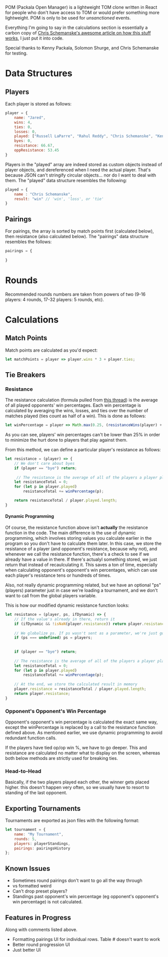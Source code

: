 POM (Packala Open Manager) is a lightweight TOM clone written in React for people who don't have access to TOM or would prefer something more lightweight. POM is only to be used for *unsanctioned* events.

Everything I'm going to say in the calculations section is essentially a carbon copy of [Chris Schemanske's awesome article on how this stuff works](https://sixprizes.com/tiebreakers/), I just put it into code.

Special thanks to Kenny Packala, Solomon Shurge, and Chris Schemanske for testing.

# Data Structures

## Players

Each player is stored as follows:

```javascript
player = {
    name: "Jared",
    wins: 4,
    ties: 0,
    losses: 0,
    played: ["Russell LaParre", "Rahul Reddy", "Chris Schemanske", "Kenward"],
    byes: 0,
    resistance: 66.67,
    oppResistance: 53.45
}
```

Players in the "played" array are indeed stored as custom objects instead of player objects, and dereferenced when I need the actual player. That's because JSON can't stringify circular objects... nor do I want to deal with them. The "played" data structure resembles the following:

``` javascript
played = {
    name : "Chris Schemanske",
    result: "win" // 'win', 'loss', or 'tie'
}
```

## Pairings

For pairings, the array is sorted by match points first (calculated below), then resistance (also calculated below). The "pairings" data structure resembles the follows:

``` javascript
pairings = {
    
}
```

# Rounds

Recommended rounds numbers are taken from powers of two (9-16 players: 4 rounds, 17-32 players: 5 rounds, etc).

# Calculations

## Match Points

Match points are calculated as you'd expect:

```javascript
let matchPoints = player => player.wins * 3 + player.ties;
```

## Tie Breakers

### Resistance

The resistance calculation (formula pulled from [this thread](http://pokegym.net/community/index.php?threads/tournament-resistance-calculation.29506/)) is the average of all played opponents' win percentages. Each win percentage is calculated by averaging the wins, losses, and ties over the number of matches played (ties count as half of a win). This is done as follows:

```javascript
let winPercentage = player => Math.max(0.25, (resistanceWins(player) + player.ties / 2) / (resistanceWins(player) + player.ties + player.losses));
```

As you can see, players' win percentages can't be lower than 25% in order to minimize the hurt done to players that play against them.

From this method, we can define a particular player's resistance as follows:

```javascript
let resistance = (player) => {
    // We don't care about byes
    if (player == "bye") return;
                        
     // The resistance is the average of all of the players a player played by's win percentages
    let resistanceTotal = 0;
    for (let p in player.played)
        resistanceTotal += winPercentage(p);

    return resistanceTotal / player.played.length;
}
```

#### Dynamic Programming

Of course, the resistance function above isn't **actually** the resistance function in the code. The main difference is the use of dynamic programming, which involves storing values you calculate earlier in the program so you don't have to calculate them later. In this case, we store the resistance of a player (and opponent's resistance, because why not), and whenever we call the resistance function, there's a check to see if we already have a value in there. If there's actualyl something stored, we just return that instead of recaulculating it. This saves a ton of time, especially when calculating opponent's opponent's win percentages, which can use each player's resistance tens or hundreds of times.

Also, not really dynamic programming related, but we have an optional "ps" (players) parameter just in case we're loading a tournament, and we don't want to call from the global players variable.

This is how our modified dynamic resistance function looks:

``` javascript
let resistance = (player, ps, ifDynamic) => {
    // If the value's already in there, return it
    if (ifDynamic && !isNaN(player.resistance)) return player.resistance;
                                             
    // We globalize ps. If ps wasn't sent as a parameter, we're just going to use the global players
    if (ps === undefined) ps = players;
                                             
    
    if (player == "bye") return;
    
    // The resistance is the average of all of the players a player played by's win percentages
    let resistanceTotal = 0;
    for (let p in player.played)
        resistanceTotal += winPercentage(p);
    
    // At the end, we store the calculated result in memory
    player.resistance = resistanceTotal / player.played.length;
    return player.resistance;
}
```

### Opponent's Opponent's Win Percentage

Opponent's opponent's win percentage is calculated the exact same way, except the winPercentage is replaced by a call to the resistance function defined above. As mentioned earlier, we use dynamic programming to avoid redundant function calls. 

If the players have tied op/op win %, we have to go deeper. This and resistance are calculated no matter what to display on the screen, whereas both below methods are strictly used for breaking ties.

### Head-to-Head

Basically, if the two players played each other, the winner gets placed higher. this doesn't happen very often, so we usually have to resort to standing of the last opponent.

## Exporting Tournaments

Tournaments are exported as json files with the following format:

```javascript
let tournament = {
    name: "My Tournament",
    rounds: 5,
    players: playerStandings,
    pairings: pairingsHistory
};
```

## Known Issues

* Sometimes round pairings don't want to go all the way through
* vs formatted weird
* Can't drop preset players?
* Standings past opponent's win percentage (eg opponent's opponent's win percentage) is not calculated.

## Features in Progress

Along with comments listed above.

* Formatting pairings UI for individual rows. Table # doesn't want to work
* Better round progression UI
* Just better UI